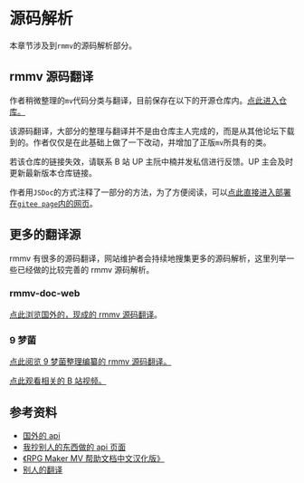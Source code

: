 # 源码解析

本章节涉及到`rmmv`的源码解析部分。

## rmmv 源码翻译

作者稍微整理的`mv`代码分类与翻译，目前保存在以下的开源仓库内。[点此进入仓库。](https://gitee.com/HechiCollegeComputerAssociation/rmmv-api)

该源码翻译，大部分的整理与翻译并不是由仓库主人完成的，而是从其他论坛下载到的。作者仅仅是在此基础上做了一下改动，并增加了正版`mv`所具有的类。

若该仓库的链接失效，请联系 B 站 UP 主阮中楠并发私信进行反馈。UP 主会及时更新最新版本仓库链接。

作者用`JSDoc`的方式注释了一部分的方法，为了方便阅读，可以[点此直接进入部署在`gitee page`内的网页](https://hechicollegecomputerassociation.gitee.io/rmmv-api/)。

## 更多的翻译源

rmmv 有很多的源码翻译，网站维护者会持续地搜集更多的源码解析，这里列举一些已经做的比较完善的 rmmv 源码解析。

### rmmv-doc-web

[点此浏览国外的，现成的 rmmv 源码翻译](https://kinoar.github.io/rmmv-doc-web/globals.html)。

### 9 梦菌

[点此阅览 9 梦菌整理编纂的 rmmv 源码翻译。](https://gitee.com/jiumengjun/rmmv)

[点此观看相关的 B 站视频。](https://www.bilibili.com/video/BV1dJ41117Tp)

## 参考资料

- [国外的 api](https://kinoar.github.io/rmmv-doc-web/globals.html)
- [我抄别人的东西做的 api 页面](https://hechicollegecomputerassociation.gitee.io/rmmv-api/)
- [《RPG Maker MV 帮助文档中文汉化版》](http://miaowm5.github.io/RMMV-F1/)
- [别人的翻译](https://gitee.com/jiumengjun/rmmv)
